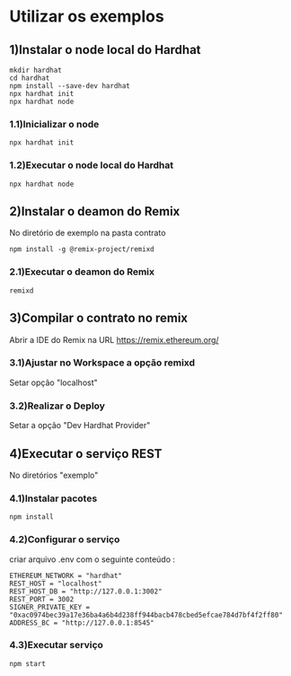 # Utilizar os exemplos


## 1)Instalar o node local do Hardhat

```
mkdir hardhat
cd hardhat
npm install --save-dev hardhat
npx hardhat init
npx hardhat node
```

### 1.1)Inicializar o node
```
npx hardhat init
```

### 1.2)Executar o node local do Hardhat

```
npx hardhat node
```

## 2)Instalar o deamon do Remix

No diretório de exemplo na pasta contrato

```
npm install -g @remix-project/remixd
```

### 2.1)Executar o deamon do Remix
```
remixd
```

## 3)Compilar o contrato no remix 
Abrir a IDE do Remix na URL https://remix.ethereum.org/

### 3.1)Ajustar no Workspace a opção remixd
Setar opção "localhost"


### 3.2)Realizar o Deploy
Setar a opção "Dev Hardhat Provider" 


## 4)Executar o serviço REST
No diretórios "exemplo"


### 4.1)Instalar pacotes
```
npm install
```

### 4.2)Configurar o serviço
criar arquivo .env com o seguinte conteúdo : 

```
ETHEREUM_NETWORK = "hardhat"
REST_HOST = "localhost"
REST_HOST_DB = "http://127.0.0.1:3002"
REST_PORT = 3002
SIGNER_PRIVATE_KEY = "0xac0974bec39a17e36ba4a6b4d238ff944bacb478cbed5efcae784d7bf4f2ff80"
ADDRESS_BC = "http://127.0.0.1:8545"
```

### 4.3)Executar serviço

```
npm start
```

